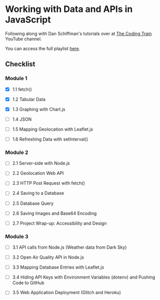 # Working with Data and APIs in JavaScript

Following along with Dan Schiffman's tutorials over at [The Coding Train](https://www.youtube.com/channel/UCvjgXvBlbQiydffZU7m1_aw) YouTube channel.

You can access the full playlist [here](https://www.youtube.com/playlist?list=PLRqwX-V7Uu6YxDKpFzf_2D84p0cyk4T7X).

## Checklist

### Module 1

- [x] 1.1 fetch()

- [x] 1.2 Tabular Data

- [x] 1.3 Graphing with Chart.js

- [ ] 1.4 JSON

- [ ] 1.5 Mapping Geolocation with Leaflet.js

- [ ] 1.6 Refreshing Data with setInterval()


### Module 2

- [ ] 2.1 Server-side with Node.js

- [ ] 2.2 Geolocation Web API

- [ ] 2.3 HTTP Post Request with fetch()

- [ ] 2.4 Saving to a Database

- [ ] 2.5 Database Query

- [ ] 2.6 Saving Images and Base64 Encoding

- [ ] 2.7 Project Wrap-up: Accessibility and Design


### Module 3

- [ ] 3.1 API calls from Node.js (Weather data from Dark Sky)

- [ ] 3.2 Open Air Quality API in Node.js

- [ ] 3.3 Mapping Database Entries with Leaflet.js

- [ ] 3.4 Hiding API Keys with Environment Variables (dotenv) and Pushing Code to GitHub

- [ ] 3.5 Web Application Deployment (Glitch and Heroku)